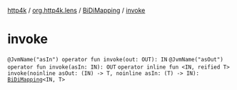 [http4k](../../index.md) / [org.http4k.lens](../index.md) / [BiDiMapping](index.md) / [invoke](./invoke.md)

# invoke

`@JvmName("asIn") operator fun invoke(out: OUT): IN`
`@JvmName("asOut") operator fun invoke(asIn: IN): OUT`
`operator inline fun <IN, reified T> invoke(noinline asOut: (IN) -> T, noinline asIn: (T) -> IN): `[`BiDiMapping`](index.md)`<IN, T>`